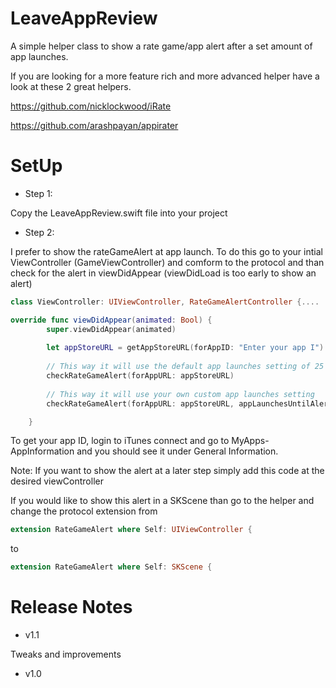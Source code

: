 # LeaveAppReview

A simple helper class to show a rate game/app alert after a set amount of app launches.

If you are looking for a more feature rich and more advanced helper have a look at these 2 great helpers.

https://github.com/nicklockwood/iRate

https://github.com/arashpayan/appirater

# SetUp

- Step 1:

Copy the LeaveAppReview.swift file into your project

- Step 2:

I prefer to show the rateGameAlert at app launch. To do this go to your intial ViewController (GameViewController) and comform to the protocol and than check for the alert in viewDidAppear (viewDidLoad is too early to show an alert)

```swift
class ViewController: UIViewController, RateGameAlertController {....

override func viewDidAppear(animated: Bool) {
        super.viewDidAppear(animated)
        
        let appStoreURL = getAppStoreURL(forAppID: "Enter your app I")
        
        // This way it will use the default app launches setting of 25
        checkRateGameAlert(forAppURL: appStoreURL)
        
        // This way it will use your own custom app launches setting
        checkRateGameAlert(forAppURL: appStoreURL, appLaunchesUntilAlert: 5) 

    }
```

To get your app ID, login to iTunes connect and go to MyApps-AppInformation and you should see it under General Information.

Note: 
If you want to show the alert at a later step simply add this code at the desired viewController

If you would like to show this alert in a SKScene than go to the helper and change the protocol extension from
```swift
extension RateGameAlert where Self: UIViewController {
```

to 
```swift
extension RateGameAlert where Self: SKScene {
```

# Release Notes

- v1.1

Tweaks and improvements

- v1.0
